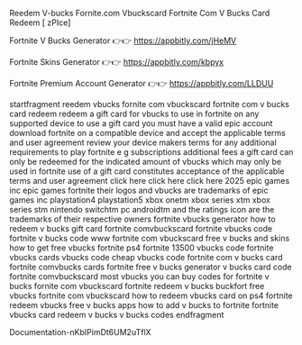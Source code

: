 Reedem V-bucks Fornite.com Vbuckscard Fortnite Com V Bucks Card Redeem [ zPIce]

Fortnite V Bucks Generator 👉👉 https://appbitly.com/jHeMV

Fortnite Skins Generator 👉👉 https://appbitly.com/kbpyx

Fortnite Premium Account Generator 👉👉 https://appbitly.com/LLDUU

startfragment reedem vbucks fornite com vbuckscard fortnite com v bucks card redeem redeem a gift card for vbucks to use in fortnite on any supported device to use a gift card you must have a valid epic account download fortnite on a compatible device and accept the applicable terms and user agreement review your device makers terms for any additional requirements to play fortnite e g subscriptions additional fees a gift card can only be redeemed for the indicated amount of vbucks which may only be used in fortnite use of a gift card constitutes acceptance of the applicable terms and user agreement click here click here click here 2025 epic games inc epic games fortnite their logos and vbucks are trademarks of epic games inc playstation4 playstation5 xbox onetm xbox series xtm xbox series stm nintendo switchtm pc androidtm and the ratings icon are the trademarks of their respective owners fortnite vbucks generator how to redeem v bucks gift card fortnite comvbuckscard fortnite vbucks code fortnite v bucks code www fortnite com vbuckscard free v bucks and skins how to get free vbucks fortnite ps4 fortnite 13500 vbucks code fortnite vbucks cards vbucks code cheap vbucks code fortnite com v bucks card fortnite comvbucks cards fortnite free v bucks generator v bucks card code fortnite comvbuckscard most vbucks you can buy codes for fortnite v bucks fornite com vbuckscard fortnite redeem v bucks buckfort free vbucks fortnite com vbuckscard how to redeem vbucks card on ps4 fortnite redeem vbucks free v bucks apps how to add v bucks to fortnite fortnite vbucks card redeem v bucks v bucks codes endfragment

Documentation-nKbIPimDt6UM2uTflX

